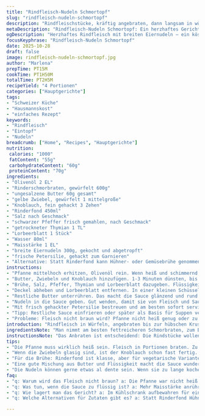 ```yaml
---
title: "Rindfleisch-Nudeln Schmortopf"
slug: "rindfleisch-nudeln-schmortopf"
description: "Rindfleischstücke, kräftig angebraten, dann langsam in würziger Brühe mit Butter, Zwiebeln und Knoblauch geschmort. Dicke Sauce mit Maisstärke gebunden, dazu breite Eiernudeln vermischt. Petersilie gibt Frische zum Abschluss. Perfekt für lange, gemütliche Kochzeiten, wenn Zeit und Geduld vorhanden sind. Einfache, bodenständige Küche mit kleinen Abwandlungen in Gewürzen und Zutaten für Vielfalt."
metaDescription: "Rindfleisch-Nudeln Schmortopf: Ein herzhaftes Gericht mit Rindfleisch und breiten Eiernudeln, perfekt für gemütliche Kochabende."
ogDescription: "Herzhaftes Rindfleisch mit breiten Eiernudeln – ein köstliches Schmortopf-Rezept für gemütliche Stunden in der Küche."
focusKeyphrase: "Rindfleisch-Nudeln Schmortopf"
date: 2025-10-28
draft: false
image: rindfleisch-nudeln-schmortopf.jpg
author: "Marlena"
prepTime: PT15M
cookTime: PT1H50M
totalTime: PT2H5M
recipeYield: "4 Portionen"
categories: ["Hauptgerichte"]
tags:
- "Schweizer Küche"
- "Hausmannskost"
- "einfaches Rezept"
keywords:
- "Rindfleisch"
- "Eintopf"
- "Nudeln"
breadcrumb: ["Home", "Recipes", "Hauptgerichte"]
nutrition: 
 calories: "1000"
 fatContent: "55g"
 carbohydrateContent: "60g"
 proteinContent: "70g"
ingredients:
- "Olivenöl 2 EL"
- "Rinderschmorbraten, gewürfelt 600g"
- "ungesalzene Butter 60g gesamt"
- "gelbe Zwiebel, gewürfelt 1 mittelgroße"
- "Knoblauch, fein gehackt 3 Zehen"
- "Rinderfond 450ml"
- "Salz nach Geschmack"
- "schwarzer Pfeffer frisch gemahlen, nach Geschmack"
- "getrockneter Thymian 1 TL"
- "Lorbeerblatt 1 Stück"
- "Wasser 80ml"
- "Maisstärke 1 EL"
- "breite Eiernudeln 300g, gekocht und abgetropft"
- "frische Petersilie, gehackt zum Garnieren"
- "Alternative: Statt Rinderfond kann Hühner- oder Gemüsebrühe genommen werden"
instructions:
- "Pfanne mittelhoch erhitzen, Olivenöl rein. Wenn heiß und schimmernd, Rindfleischwürfel rein. Richtig schöne braune Kruste ansetzen, das dauert ungefähr 11 Minuten. Nicht komplett garen, eher außen kross. Weniger Hitze, wenn zu viel Rauch. Lieber stapelweise anbraten, sonst viel Dampf, kein Braten."
- "Butter, Zwiebeln und Knoblauch hinzufügen. 1-3 Minuten dünsten, bis die Zwiebeln glasig und weich sind, Knoblauch fängt an zu duften. Vorsicht, nicht anbrennen – rühren."
- "Brühe, Salz, Pfeffer, Thymian und Lorbeerblatt dazugeben. Flüssigkeit aufkochen, dann Hitze auf mittel-niedrig stellen, Deckel drauf. Langsam schmoren lassen, so 1 Stunde 40 Minuten bis das Fleisch fast auseinanderfällt. Hier merkt man es an der Zartheit beim Drücken mit Gabel."
- "Deckel abheben und Lorbeerblatt entfernen. In einer kleinen Schüssel Wasser mit Maisstärke verrühren bis keine Klümpchen. Mischung in die Pfanne geben, gut einrühren, Sauce langsam aufziehen lassen. Auf mittlerer Hitze 6-7 Minuten köcheln lassen, wird samtig und dickt ein. Nicht zu hoch, sonst klumpt die Stärke."
- "Restliche Butter unterrühren. Das macht die Sauce glänzend und rund im Geschmack. Keine Angst vor Butter, braucht das Gericht hier."
- "Nudeln in die Sauce geben. Gut wenden, damit sie von Fleisch und Sauce umschlossen sind. Wer mag, kann kurz nochmal Hitze geben, rühren, aber nicht verkochen lassen, sonst klebt alles."
- "Mit frisch gehackter Petersilie bestreuen und am besten sofort servieren. Gerade Petersilie gibt frische Farbe und Geschmack, macht den schweren Schmortopf leichter."
- "Tipp: Restliche Sauce einfrieren oder später als Basis für Suppen verwenden. Oder mit anderem Gemüse ergänzen, z.B. Möhren oder Sellerie, aber immer rechtzeitig zugeben, damit sie nicht zu matschig werden."
- "Probleme: Fleisch nicht braun wird? Pfanne nicht heiß genug oder zu voll. Zu flüssige Sauce? Mehr Stärke anrühren und langsam einrühren."
introduction: "Rindfleisch in Würfeln, angebraten bis zur hübschen Kruste – das ist die Grundlage für diese einfache, herzhafte Kombination. Es dauert seine Zeit, bis das Fleisch zart wird, fast wie bei einem Schmorgericht. Dabei entsteht eine Sauce, die wirklich anständig bindet und schön glasig wird durch die Butterzugabe am Schluss. Ich habe überlegt, das klassische Rinderfond durch eine kräftige Gemüsebrühe zu ersetzen. Das gibt eine etwas andere Tiefe und macht das Gericht zugänglicher für alle, die nicht immer fleischig wollen. Die weiten Eiernudeln klammern sich an die Sauce, als ob sie miteinander sprechen. Zu sehen, wie die Sauce langsam eindickt, heißt für mich Zeit zum guten Kochen – hier kann nichts gehetzt werden."
ingredientsNote: "Man nimmt am besten fettreicheren Schmorbraten, zum Beispiel die Schulter. Mageres geht, schmeckt aber oft trocken. Butter ist kein Luxus, die macht die Sauce erst richtig rund. Olivenöl kann auch getauscht werden gegen Rapsöl, wenn es lieber neutral sein soll. Thymian könnt ihr durch Rosmarin ersetzen, gibt ein anderes Aroma. Wenn kein Maisstärke da ist, passt Kartoffelstärke, immer erst mit kaltem Wasser anrühren, sonst Klumpen. Frische Kräuter wie Petersilie sind toll, auch Koriander oder Schnittlauch gehen, je nachdem was zum Essen passt. Die Nudeln sollten breite Eiernudeln sein, die fangen die Sauce super auf und werden nicht so leicht matschig."
instructionsNote: "Das Anbraten ist entscheidend: Die Rindstücke wollen Platz, sonst kochen sie statt braten. Die Pfanne muss richtig heiß sein, dann zischt das Fleisch laut, und Kruste entsteht. Erst wenn sich die Stücke gut lösen lassen, sind sie bereit fürs Schmoren. Beim Schmoren mit Deckel sorgt ihr für Dampf, Fleisch bleibt saftig. Zwischendurch kann man mal rühren, aber nicht zu oft. Die Bindung der Sauce mit Maisstärke braucht Geduld. Doch wenn die Sauce erst blubbert und sich an den Löffel heftet, seid ihr an einem Punkt, wo es spannend wird. Zum Schluss Butter einrühren nicht vergessen. Danach zügig Nudeln rein, sonst saugen sie sich voll und werden labberig. Vorsicht beim Nachwürzen – Brühe ist häufig schon salzig."
tips:
- "Die Pfanne muss wirklich heiß sein. Fleisch in Portionen braten. Zu viel auf einmal? Es kocht statt braten. Wenn das Fleisch zischt, passt es. Gute Kruste entsteht nach etwa 11 Minuten. Medium-zart? Nicht ganz durchgaren."
- "Wenn die Zwiebeln glasig sind, ist der Knoblauch schon fast fertig. Rühren ist wichtig, damit er nicht anbrennt. Der Duft gibt den Hinweis: Es geht los. Butter macht die Sauce glänzend, verwenden können Sie auch etwas mehr. Geschmack verändert sich."
- "Für die Brühe: Rinderfond ist klasse, aber für vegetarische Varianten ist Gemüsebrühe auch top. Hühnerbrühe passt ebenfalls gut. Ein bisschen experimentieren mit verschiedenen Brühen gibt dem Gericht neuen Charakter. Die Sauce bindet nicht? Mehr Stärke anrühren."
- "Eine gute Mischung aus Butter und Flüssigkeit macht die Sauce wunderbar. Restliche Sauce? Einfrieren oder später für eine Suppe verwenden. Gemüse kann ergänzen, aber rechtzeitig zugeben. Absatz bei Garzeit beachten für die beste Konsistenz."
- "Die Nudeln können gerne etwas al dente sein. Wenn sie zu lange kochen, werden sie matschig. Rühren ist wichtig, aber nicht übertreiben. Mit frischen Kräutern garnieren – Petersilie ist perfekt. Das bringt Frische in das Gericht."
faq:
- "q: Warum wird das Fleisch nicht braun? a: Die Pfanne war nicht heiß genug oder zu viel Fleisch auf einmal. Dann kann Dampf entstehen und das Fleisch kocht statt brät."
- "q: Was tun, wenn die Sauce zu flüssig ist? a: Mehr Maisstärke anrühren, gut einrühren und langsam aufgießen. Geduld ist wichtig beim Binden."
- "q: Wie lagert man das Gericht? a: Im Kühlschrank aufbewahren für ein oder zwei Tage. Auch einfrieren ist möglich. Portionen sind praktisch."
- "q: Welche Alternativen für Zutaten gibt es? a: Statt Rinderfond Hühner- oder Gemüsebrühe. Nudeln können durch andere Sorten ersetzt werden, aber breite Eiernudeln sind echt am besten."

---
```

